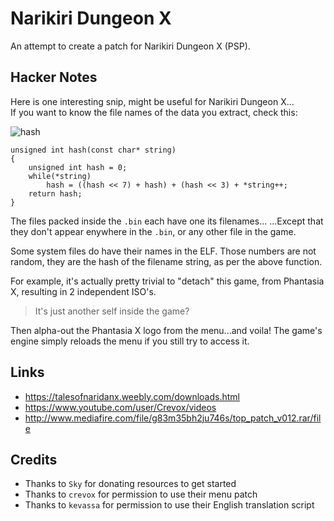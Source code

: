 # Narikiri Dungeon X
An attempt to create a patch for Narikiri Dungeon X (PSP).

## Hacker Notes
Here is one interesting snip, might be useful for Narikiri Dungeon X...  
If you want to know the file names of the data you extract, check this:

![hash](https://raw.githubusercontent.com/pnvnd/Narikiri-Dungeon-X/main/hash.png)  

```
unsigned int hash(const char* string)
{
    unsigned int hash = 0;
    while(*string)
        hash = ((hash << 7) + hash) + (hash << 3) + *string++;
    return hash;
}
```

The files packed inside the `.bin` each have one its filenames...
...Except that they don't appear enywhere in the `.bin`, or any other file in the game.  

Some system files do have their names in the ELF.
Those numbers are not random, they are the hash of the filename string, as per the above function.

For example, it's actually pretty trivial to "detach" this game, from Phantasia X, resulting in 2 independent ISO's.
> It's just another self inside the game?

Then alpha-out the Phantasia X logo from the menu...and voila!
The game's engine simply reloads the menu if you still try to access it.

## Links
- https://talesofnaridanx.weebly.com/downloads.html
- https://www.youtube.com/user/Crevox/videos
- http://www.mediafire.com/file/g83m35bh2ju746s/top_patch_v012.rar/file

## Credits
- Thanks to `Sky` for donating resources to get started
- Thanks to `crevox` for permission to use their menu patch
- Thanks to `kevassa` for permission to use their English translation script
